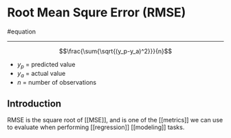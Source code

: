# Root Mean Squre Error (RMSE)
#equation 

---
$$\frac{\sum{\sqrt{(y_p-y_a)^2}}}{n}$$

- $y_p$ = predicted value
- $y_a$ = actual value
- $n$ = number of observations

## Introduction
RMSE is the square root of [[MSE]], and is one of the [[metrics]] we can use to evaluate when performing [[regression]] [[modeling]] tasks. 
